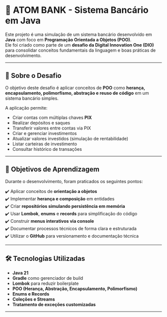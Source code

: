 # 🏦 ATOM BANK - Sistema Bancário em Java

Este projeto é uma simulação de um sistema bancário desenvolvido em **Java** com foco em **Programação Orientada a Objetos (POO)**.  
Ele foi criado como parte de um **desafio da Digital Innovation One (DIO)** para consolidar conceitos fundamentais da linguagem e boas práticas de desenvolvimento.

---

## 📖 Sobre o Desafio  

O objetivo deste desafio é aplicar conceitos de **POO** como **herança, encapsulamento, polimorfismo, abstração e reuso de código** em um sistema bancário simples.  

A aplicação permite:  
- Criar contas com múltiplas chaves **PIX**  
- Realizar depósitos e saques  
- Transferir valores entre contas via PIX  
- Criar e gerenciar investimentos  
- Atualizar valores investidos (simulação de rentabilidade)  
- Listar carteiras de investimento  
- Consultar histórico de transações  

---

## 🎯 Objetivos de Aprendizagem  

Durante o desenvolvimento, foram praticados os seguintes pontos:  

✔️ Aplicar conceitos de **orientação a objetos**  
✔️ Implementar **herança e composição** em entidades  
✔️ Criar **repositórios simulando persistência em memória**  
✔️ Usar **Lombok**, **enums** e **records** para simplificação do código  
✔️ Construir **menus interativos via console**  
✔️ Documentar processos técnicos de forma clara e estruturada  
✔️ Utilizar o **GitHub** para versionamento e documentação técnica  

---

## 🛠️ Tecnologias Utilizadas  

- **Java 21**  
- **Gradle** como gerenciador de build  
- **Lombok** para reduzir boilerplate  
- **POO (Herança, Abstração, Encapsulamento, Polimorfismo)**  
- **Enums e Records**  
- **Coleções e Streams**  
- **Tratamento de exceções customizadas**  

---
